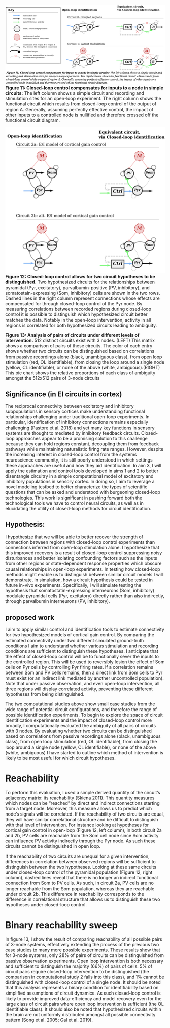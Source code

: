 ![](figures/misc_figure_sketches/closed_loop_severs_inputs.png)
**Figure 11: Closed-loop control compensates for inputs to a node in simple circuits:** The left column shows a simple circuit and recording and stimulation sites for an open-loop experiment. The right column shows the functional circuit which results from closed-loop control of the output of region A. Generally, assuming perfectly effective control, the impact of other inputs to a controlled node is nullified and therefore crossed off the functional circuit diagram.

![](figures/misc_figure_sketches/closed_loop_distinguishes_corticalEI.png)
**Figure 12: Closed-loop control allows for two circuit hypotheses to be distinguished.** Two hypothesized circuits for the relationships between pyramidal (Pyr, excitatory), parvalbumin-positive (PV, inhibitory), and somatostain-expressing (Som, inhibitory) cells are shown in the two rows. Dashed lines in the right column represent connections whose effects are compensated for through closed-loop control of the Pyr node. By measuring correlations between recorded regions during closed-loop control it is possible to distinguish which hypothesized circuit better matches the data. Notably in the open-loop intervention, activity in all regions is correlated for both hypothesized circuits leading to ambiguity.

**Figure 13: Analysis of pairs of circuits under different levels of intervention.** 512 distinct circuits exist with 3 nodes. (LEFT) This matrix shows a comparison of pairs of these circuits. The color of each entry shows whether two circuits can be distinguished based on correlations from passive recordings alone (black, unambiguous class), from open loop stimulation (red, OL identifiable), from closing the loop around a single node (yellow, CL identifiable), or none of the above (white, ambiguous).(RIGHT) This pie chart shows the relative proportions of each class of ambiguity amongst the 512x512 pairs of 3-node circuits


## Significance (in EI circuits in cortex)
The reciprocal connectivity between excitatory and inhibitory subpopulations in sensory cortices make understanding functional relationships challenging under traditional open-loop experiments. In particular, identification of inhibitory connections remains especially challenging (Pastore et al. 2018) and yet many key functions in sensory systems are thought to mediated by inhibitory feedback circuits. Closed-loop approaches appear to be a promising solution to this challenge because they can hold regions constant, decoupling them from feedback pathways while maintaining naturalistic firing rate ranges. However, despite the increasing interest in closed-loop control from the systems neuroscience community, it is still poorly understood in which settings these approaches are useful and how they aid identification.
In aim 3, I will apply the estimation and control tools developed in aims 1 and 2 to better disentangle circuitry in a simple computational model of excitatory and inhibitory populations in sensory cortex. In doing so, I aim to leverage a novel modeling testbed to better characterize the types of scientific questions that can be asked and understood with burgeoning closed-loop technologies. This work is significant in pushing forward both the technological tools we have to control neural circuits, as well as in elucidating the utility of closed-loop methods for circuit identification.

## Hypothesis:
I hypothesize that we will be able to better recover the strength of connection between regions with closed-loop control experiments than connections inferred from open-loop stimulation alone. I hypothesize that this improved recovery is a result of closed-loop control suppressing noisy disturbances and better isolating confounding factors such as the inputs from other regions or state-dependent response properties which obscure causal relationships in open-loop experiments. In testing how closed-loop methods might enable us to distinguish between similar circuit models I will demonstrate, in simulation, how a circuit hypothesis could be tested in future in-vivo experiments. Specifically, I will simulate testing the hypothesis that somatostatin-expressing interneurons (Som, inhibitory) modulate pyramidal cells (Pyr, excitatory) directly rather than also indirectly, through parvalbumin interneurons (PV, inhibitory).

## proposed work
I aim to apply similar control and identification tools to estimate connectivity for two hypothesized models of cortical gain control. By comparing the estimated connectivity under two different simulated ground-truth conditions I aim to understand whether various stimulation and recording conditions are sufficient to distinguish these hypotheses. I anticipate that the effect of closed-loop control will be to functionally sever the inputs to the controlled region. This will be used to reversibly lesion the effect of Som cells on Pyr cells by controlling Pyr firing rates. If a correlation remains between Som and PV cells remains, then a direct link from Som cells to Pyr must exist (or an indirect link mediated by another uncontrolled population). Note that under passive observation, and even open-loop intervention, all three regions will display correlated activity, preventing these different hypotheses from being distinguished.  

The two computational studies above show small case studies from the wide range of potential circuit configurations, and therefore the range of possible identification experiments. To begin to explore the space of circuit identification experiments and the impact of closed-loop control more broadly, I computationally evaluated the ambiguity of all pairs of circuits with 3 nodes. By evaluating whether two circuits can be distinguished based on correlations from passive recordings alone (black, unambiguous class), from open loop stimulation (red, OL identifiable), from closing the loop around a single node (yellow, CL identifiable), or none of the above (white, ambiguous) I have started to outline which method of intervention is likely to be most useful for which circuit hypotheses.
 
# Reachability
To perform this evaluation, I used a simple derived quantity of the circuit’s adjacency matrix: its reachability (Skiena 2011). This quantity measures which nodes can be “reached” by direct and indirect connections starting from a target node. Moreover, this measure allows us to predict which node’s signals will be correlated. If the reachability of two circuits are equal, they will have similar correlational structure and be difficult to distinguish with that level of intervention. For instance looking at hypotheses for cortical gain control in open-loop (Figure 12, left column), in both circuit 2a and 2b, PV cells are reachable from the Som cell node since Som activity can influence PV activity indirectly through the Pyr node. As such these circuits cannot be distinguished in open loop.

If the reachability of two circuits are unequal for a given intervention, differences in correlation between observed regions will be sufficient to distinguish between the two hypotheses. Looking at these same circuits under closed-loop control of the pyramidal population (Figure 12, right column), dashed lines reveal that there is no longer an indirect functional connection from Som to PV cells. As such, in circuit 2a, PV cells are no longer reachable from the Som population, whereas they are reachable under circuit 2b. This difference in reachability corresponds to the difference in correlational structure that allows us to distinguish these two hypotheses under closed-loop control.

# Binary reachability sweep

In figure 13, I show the result of comparing reachability of all possible pairs of 3-node systems, effectively extending the process of the previous two case studies to many more possible experiments. These results show that for 3-node systems, only 28% of pairs of circuits can be distinguished from passive observation experiments. Open loop intervention is both necessary and sufficient to distinguish the majority (66%) of pairs of cells. 5% of circuit pairs require closed-loop intervention to be distinguished (the comparison in computational study 2 falls into this class), and 1% cannot be distinguished with closed-loop control of a single node.
It should be noted that this analysis represents a binary condition for identifiability based on simplified assumptions of circuit dynamics. As such closed-loop control is likely to provide improved data-efficiency and model recovery even for the large class of circuit pairs where open loop intervention is sufficient (the OL identifiable class). It should also be noted that hypothesized circuits within the brain are not uniformly distributed amongst all possible connectivity pattern (Song et al. 2005; Gal et al. 2019). 
